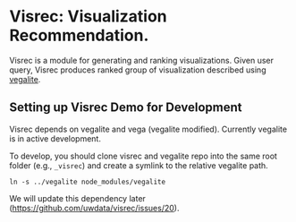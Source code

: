 Visrec: Visualization Recommendation.
=========

Visrec is a module for generating and ranking visualizations.
Given user query, Visrec produces ranked group of visualization described using [vegalite](http://github.com/uwdata/vegalite).


## Setting up Visrec Demo for Development

Visrec depends on vegalite and vega (vegalite modified).
Currently vegalite is in active development.

To develop, you should clone visrec and vegalite repo into the same root folder (e.g., `_visrec`)
and create a symlink to the relative vegalite path. 

```
ln -s ../vegalite node_modules/vegalite
```

We will update this dependency later (https://github.com/uwdata/visrec/issues/20).
